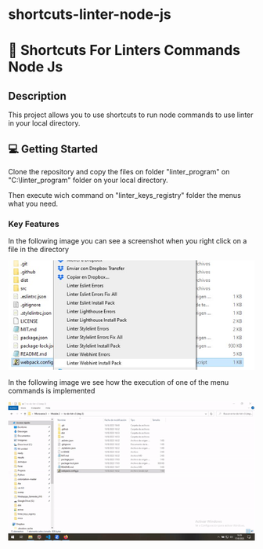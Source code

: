 # shortcuts-linter-node-js


<!-- PROJECT DESCRIPTION -->
# 📖 Shortcuts For Linters Commands Node Js <a name="about-project"></a>



## Description <a name="about-project"></a>

This project allows you to use shortcuts to run node commands to use linter in your local directory.



<!-- GETTING STARTED -->

## 💻 Getting Started <a name="getting-started"></a>

Clone the repository and copy the files on folder "linter_program" on "C:\linter_program" folder on your local directory.

Then execute wich command on "linter_keys_registry" folder the menus what you need.


### Key Features <a name="key-features"></a>

In the following image you can see a screenshot when you right click on a file in the directory

![Intro](https://github.com/alex1779/shortcuts-linter-node-js/blob/main/img/rightclickmenu.jpg)


In the following image we see how the execution of one of the menu commands is implemented

![Intro2](https://github.com/alex1779/shortcuts-linter-node-js/blob/main/img/video.gif)


